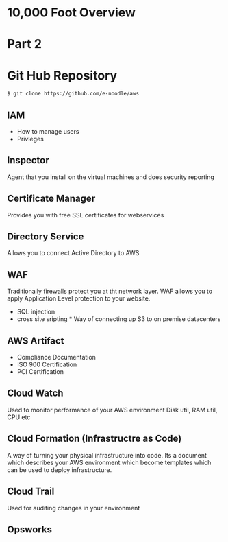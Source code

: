# 10,000 Foot Overview
# Part 2

# Git Hub Repository
```sh
$ git clone https://github.com/e-noodle/aws
```

## IAM

* How to manage users
* Privleges

## Inspector
Agent that you install on the virtual machines and does security reporting

## Certificate Manager

Provides you with free SSL certificates for webservices

## Directory Service

Allows you to connect Active Directory to AWS

## WAF 
Traditionally firewalls protect you at tht network layer. 
WAF allows you to apply Application Level protection to your website.

* SQL injection
* cross site sripting * Way of connecting up S3 to on premise datacenters

## AWS Artifact 

* Compliance Documentation
* ISO 900 Certification
* PCI Certification

## Cloud Watch

Used to monitor performance of your AWS environment
Disk util, RAM util, CPU etc 

## Cloud Formation (Infrastructre as Code)

A way of turning your physical infrastructure into code.  Its a document which describes your AWS environment which become templates which can be used to deploy infrastructure.

## Cloud Trail
Used for auditing changes in your environment

## Opsworks

